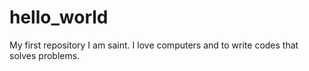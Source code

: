 # hello_world
My first repository
I am saint. I love computers and to write codes that solves problems.
